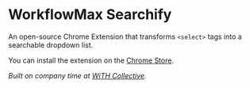 # WorkflowMax Searchify

An open-source Chrome Extension that transforms `<select>` tags into a searchable dropdown list.

You can install the extension on the [Chrome Store](https://chrome.google.com/webstore/detail/workflowmax-searchify/npnegacdgaadijedeklfidkekcpglcol).

*Built on company time at [WiTH Collective](https://www.withcollective.com/).*